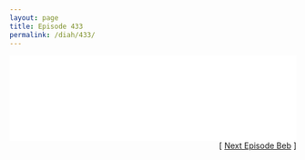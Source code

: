 ```yaml
---
layout: page
title: Episode 433
permalink: /diah/433/
---
```


<iframe allowfullscreen="true" frameborder="0" style="width:100%;" marginheight="0" marginwidth="0" mozallowfullscreen="true" scrolling="NO" src="//gdriveplayer.us/embed2.php?link=4E8o1qqW6deIfs4r94UaHQvaXjJX3xwu9qqQcP23tAmvFNXg7du5m4D5S%252BBJYgyDt518cGsCLcepL2WaipPEHlMy%252BfZketXE10Jv0783ngmyx7UchmA93DdwaMMqdkAD83WBz6qNTUFFRVdaaBaAcNCM9opRfHFgyqVTkGkRXUeKCZXVIeEy191EuG3t8CG70wWTeOxpEmJMk%252FycyNKbVh&amp;no_adult=yes" webkitallowfullscreen="true"></iframe>

<div align="right">[ <a href="/diah/434/">Next Episode Beb</a> ]</div>

